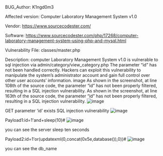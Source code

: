 BUG_Author: K1ngd0m3

Affected version: Computer Laboratory Management System v1.0

Vendor: https://www.sourcecodester.com/

Software: https://www.sourcecodester.com/php/17268/computer-laboratory-management-system-using-php-and-mysql.html

Vulnerability File: classes/master.php

Description: computer Laboratory Management System v1.0 is vulnerable to sql injection via admin/category/view_category.php The parameter “id” has not been handled correctly. Hackers can exploit this vulnerability to manipulate the system’s administrator account and gain full control over other user accounts’ information. image As shown in the screenshot, at line 108th of the source code, the parameter “id” has not been properly filtered, resulting in a SQL injection vulnerability. As shown in the screenshot, at line 163th of the source code, the parameter “id” has not been properly filtered, resulting in a SQL injection vulnerability. 
![image](https://github.com/adminininin/blob/assets/136336674/c89998da-a940-4d39-b00f-03bbe2e1a80b)

GET parameter ‘id’ exists SQL injection vulnerability 
![image](https://github.com/adminininin/blob/assets/136336674/ea09e61a-66a0-4470-96a2-6f2c2fa7564e)

Payload1:id=1'and+sleep(10)#
![image](https://github.com/adminininin/blob/assets/136336674/8be5987c-6a26-4050-a447-c8511455c485)

you can see the server sleep ten seconds

Payload2:id=1'or(updatexml(0,concat(0x5e,database()),0))#
![image](https://github.com/adminininin/blob/assets/136336674/6b96fb72-bcaa-4406-98eb-0c9c61fee8fa)

you can see the db_name
